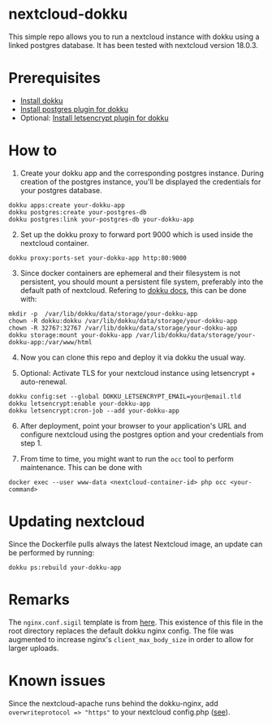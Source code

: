 # nextcloud-dokku

This simple repo allows you to run a nextcloud instance with dokku using a linked postgres database. It has been tested with nextcloud version 18.0.3.

# Prerequisites

- [Install dokku](http://dokku.viewdocs.io/dokku/getting-started/installation/)
- [Install postgres plugin for dokku](https://github.com/dokku/dokku-postgres)
- Optional: [Install letsencrypt plugin for dokku](https://github.com/dokku/dokku-letsencrypt)

# How to

1. Create your dokku app and the corresponding postgres instance. During creation of the postgres instance, you'll be displayed the credentials for your postgres database.

```
dokku apps:create your-dokku-app
dokku postgres:create your-postgres-db
dokku postgres:link your-postgres-db your-dokku-app
```

2. Set up the dokku proxy to forward port 9000 which is used inside the nextcloud container.

```
dokku proxy:ports-set your-dokku-app http:80:9000
```

3. Since docker containers are ephemeral and their filesystem is not persistent, you should mount a persistent file system, preferably into the default path of nextcloud. Refering to [dokku docs](https://github.com/dokku/dokku/blob/master/docs/advanced-usage/persistent-storage.md), this can be done with:

```
mkdir -p  /var/lib/dokku/data/storage/your-dokku-app
chown -R dokku:dokku /var/lib/dokku/data/storage/your-dokku-app
chown -R 32767:32767 /var/lib/dokku/data/storage/your-dokku-app
dokku storage:mount your-dokku-app /var/lib/dokku/data/storage/your-dokku-app:/var/www/html
```

4. Now you can clone this repo and deploy it via dokku the usual way.

5. Optional: Activate TLS for your nextcloud instance using letsencrypt + auto-renewal.

```
dokku config:set --global DOKKU_LETSENCRYPT_EMAIL=your@email.tld
dokku letsencrypt:enable your-dokku-app
dokku letsencrypt:cron-job --add your-dokku-app
```

6. After deployment, point your browser to your application's URL and configure nextcloud using the postgres option and your credentials from step 1.

7. From time to time, you might want to run the `occ` tool to perform maintenance. This can be done with

```
docker exec --user www-data <nextcloud-container-id> php occ <your-command>
```

# Updating nextcloud

Since the Dockerfile pulls always the latest Nextcloud image, an update can be performed by running:

```
dokku ps:rebuild your-dokku-app
```

# Remarks

The `nginx.conf.sigil` template is from [here](https://github.com/dokku/dokku/blob/master/plugins/nginx-vhosts/templates/nginx.conf.sigil). This existence of this file in the root directory replaces the default dokku nginx config. The file was augmented to increase nginx's `client_max_body_size` in order to allow for larger uploads.

# Known issues

Since the nextcloud-apache runs behind the dokku-nginx, add `overwriteprotocol => "https"` to your nextcloud config.php ([see](https://help.nextcloud.com/t/cannot-grant-access/64566)).
